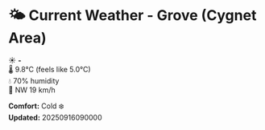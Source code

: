 # 🌤️ Current Weather - Grove (Cygnet Area)

☀️ **-**  
🌡️ 9.8°C (feels like 5.0°C)  
💧 70% humidity  
💨 NW 19 km/h  

**Comfort:** Cold ❄️  
**Updated:** 20250916090000

